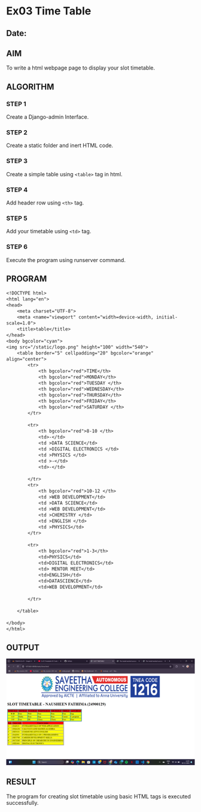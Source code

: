 # Ex03 Time Table
## Date:

## AIM
To write a html webpage page to display your slot timetable.

## ALGORITHM
### STEP 1
Create a Django-admin Interface.

### STEP 2
Create a static folder and inert HTML code.

### STEP 3
Create a simple table using ```<table>``` tag in html.

### STEP 4
Add header row using ```<th>``` tag.

### STEP 5
Add your timetable using ```<td>``` tag.

### STEP 6
Execute the program using runserver command.

## PROGRAM
```
<!DOCTYPE html>
<html lang="en">
<head>
    <meta charset="UTF-8">
    <meta <name="viewport" content="width=device-width, initial-scale=1.0">
    <title>table</title>
</head>
<body bgcolor="cyan">
<img src="/static/logo.png" height="100" width="540">
    <table border="5" cellpadding="20" bgcolor="orange" align="center">
        <tr> 
            <th bgcolor="red">TIME</th>
            <th bgcolor="red">MONDAY</th>
            <th bgcolor="red">TUESDAY </th>
            <th bgcolor="red">WEDNESDAY</th>
            <th bgcolor="red">THURSDAY</th>
            <th bgcolor="red">FRIDAY</th>
            <th bgcolor="red">SATURDAY </th>
        </tr>

        <tr>
            <th bgcolor="red">8-10 </th>
            <td>-</td>
            <td >DATA SCIENCE</td>
            <td >DIGITAL ELECTRONICS </td>
            <td >PHYSICS </td>
            <td >-</td>
            <td>-</td>
            
        </tr>
        <tr>
            <th bgcolor="red">10-12 </th>
            <td >WEB DEVELOPMENT</td>
            <td >DATA SCIENCE</td>
            <td >WEB DEVELOPMENT</td>
            <td >CHEMISTRY </td>
            <td >ENGLISH </td>
            <td >PHYSICS</td>
        </tr>

        <tr>
            <th bgcolor="red">1-3</th>
            <td>PHYSICS</td>
            <td>DIGITAL ELECTRONICS</td>
            <td> MENTOR MEET</td>
            <td>ENGLISH</td>
            <td>DATASCIENCE</td>
            <td>WEB DEVELOPMENT</td>
            
        </tr>
       
    </table>
    
</body>
</html>
```

## OUTPUT
![alt text](<Screenshot (106).png>)

## RESULT
The program for creating slot timetable using basic HTML tags is executed successfully.
